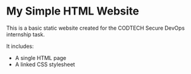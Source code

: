# My Simple HTML Website

This is a basic static website created for the CODTECH Secure DevOps internship task.

It includes:
- A single HTML page
- A linked CSS stylesheet
